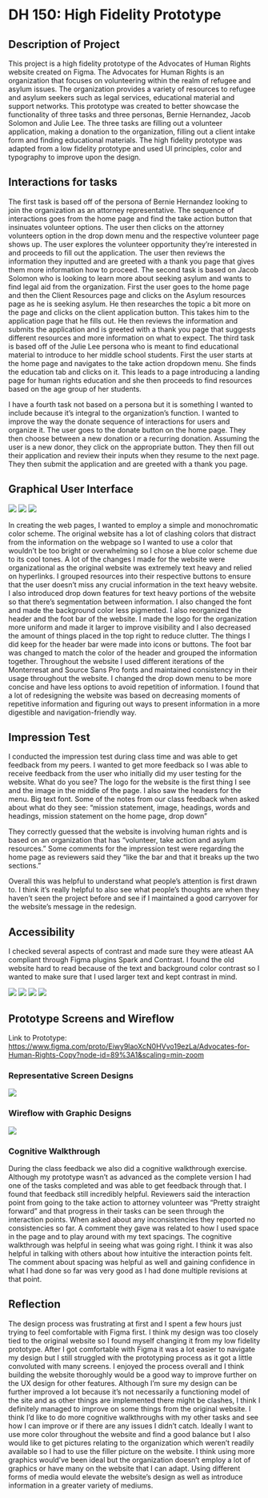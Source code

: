 # DH 150: High Fidelity Prototype 

## Description of Project 
This project is a high fidelity prototype of the Advocates of Human Rights website created on Figma. The Advocates for Human Rights is an organization that focuses on volunteering within the realm of refugee and asylum issues. The organization provides a variety of resources to refugee and asylum seekers such as legal services, educational material and support networks. This prototype was created to better showcase the functionality of three tasks and three personas, Bernie Hernandez, Jacob Solomon and Julie Lee. The three tasks are filling out  a volunteer application, making a donation to the organization, filling out a client intake form and finding educational materials. The high fidelity prototype was adapted from a low fidelity prototype and used UI principles, color and typography to improve upon the design. 

## Interactions for tasks 

The first task is based off of the persona of Bernie Hernandez looking to join the organization as an attorney representative. The sequence of interactions goes from the home page and find the take action button that insinuates volunteer options. The user then clicks on the attorney volunteers option in the drop down menu and the respective volunteer page shows up. The user explores the volunteer opportunity they’re interested in and proceeds to fill out the application. The user then reviews the information they inputted and are greeted with a thank you page that gives them more information how to proceed. The second task is based on Jacob Solomon who is looking to learn more about seeking asylum and wants to find legal aid from the organization. First the user goes to the home page and then the Client Resources page and clicks on the Asylum resources page as he is seeking asylum. He then researches the topic a bit more on the page and clicks on the client application button. This takes him to the application page that he fills out. He then reviews the information and submits the application and is greeted with a thank you page that suggests different resources and more information on what to expect. The third task is based off of the Julie Lee persona who is meant to find educational material to introduce to her middle school students. First the user starts at the home page and navigates to the take action dropdown menu. She finds the education tab and clicks on it. This leads to a page introducing a landing page for human rights education and she then proceeds to find resources based on the age group of her students. 

I have a fourth task not based on a persona but it is something I wanted to include because it’s integral to the organization’s function. I wanted to improve the way the donate sequence of interactions for users and organize it. The user goes to the donate button on the home page. They then choose between a new donation or a recurring donation. Assuming the user is a new donor, they click on the appropriate button. They then fill out their application and review their inputs when they resume to the next page. They then submit the application and are greeted with a thank you page. 

## Graphical User Interface 

<img src="./screen1.png">
<img src="./screen2.png">
<img src="./screen3.png">
 

In creating the web pages, I wanted to employ a simple and monochromatic color scheme. The original website has a lot of clashing colors that distract from the information on the webpage so I wanted to use a color that wouldn’t be too bright or overwhelming so I chose a blue color scheme due to its cool tones. A lot of the changes I made for the website were organizational as the original website was extremely text heavy and relied on hyperlinks. I grouped resources into their respective buttons to ensure that the user doesn’t miss any crucial information in the text heavy website. I also introduced drop down features for text heavy portions of the website so that there’s segmentation between information. I also changed the font and made the background color less pigmented. I also reorganized the header and the foot bar of the website. I made the logo for the organization more uniform and made it larger to improve visibility and I also decreased the amount of things placed in the top right to reduce clutter. The things I did keep for the header bar were made into icons or buttons. The foot bar was changed to match the color of the header and grouped the information together. Throughout the website I used different iterations of the Monterresat and Source Sans Pro fonts and maintained consistency in their usage throughout the website. I changed the drop down menu to be more concise and have less options to avoid repetition of information. I found that a lot of redesigning the website was based on decreasing moments of repetitive information and figuring out ways to present information in a more digestible and navigation-friendly way. 

## Impression Test 
I conducted the impression test during class time and was able to get feedback from my peers. I wanted to get more feedback so I was able to receive feedback from the user who initially did my user testing for the website. 
What do you see?
The logo for the website is the first thing I see and the image in the middle of the page. I also saw the headers for the menu. Big text font. 
Some of the notes from our class feedback when asked about what do they see: “mission statement, image, headings, words and headings, mission statement on the home page, drop down”
 
They correctly guessed that the website is involving human rights and is based on an organization that has “volunteer, take action and asylum resources.”  Some comments for the impression test were regarding the home page as reviewers said they “like the bar and that it breaks up the two sections.”

Overall this was helpful to understand what people’s attention is first drawn to. I think it’s really helpful to also see what people’s thoughts are when they haven’t seen the project before and see if I maintained a good carryover for the website’s message in the redesign. 
 
## Accessibility 
I checked several aspects of contrast and made sure they were atleast AA compliant through Figma plugins Spark and Contrast. I found the old website hard to read because of the text and background color contrast so I wanted to make sure that I used larger text and kept contrast in mind. 

<img src="./accessibility1.png">
<img src="./accessibility2.png">
<img src="./accessibility3.png">
<img src="./accessibility4.png">
 
## Prototype Screens and Wireflow 
Link to Prototype: https://www.figma.com/proto/Eiwy9laoXcN0HVvo19ezLa/Advocates-for-Human-Rights-Copy?node-id=89%3A1&scaling=min-zoom 

### Representative Screen Designs 

<img src="./repscreen.png">

### Wireflow with Graphic Designs 

<img src="./wireflow.png">

### Cognitive Walkthrough 
 
During the class feedback we also did a cognitive walkthrough exercise. Although my prototype wasn’t as advanced as the complete version I had one of the tasks completed and was able to get feedback through that. I found that feedback still incredibly helpful.
Reviewers said the interaction point from going to the take action to attorney volunteer was “Pretty straight forward” and that progress in their tasks can be seen through the interaction points. When asked about any inconsistencies they reported no consistencies so far. A comment they gave was related to how I used space in the page and to play around with my text spacings. 
The cognitive walkthrough was helpful in seeing what was going right. I think it was also helpful in talking with others about how intuitive the interaction points felt. The comment about spacing was helpful as well and gaining confidence in what I had done so far was very good as I had done multiple revisions at that point. 
 
## Reflection 
The design process was frustrating at first and I spent a few hours just trying to feel comfortable with Figma first. I think my design was too closely tied to the original website so I found myself changing it from my low fidelity prototype. After I got comfortable with Figma it was a lot easier to navigate my design but I still struggled with the prototyping process as it got a little convoluted with many screens. I enjoyed the process overall and I think building the website thoroughly would be a good way to improve further on the UX design for other features. Although I’m sure my design can be further improved a lot because it’s not necessarily a functioning model of the site and as other things are implemented there might be clashes, I think I definitely managed to improve on some things from the original website. 
I think I’d like to do more cognitive walkthroughs with my other tasks and see how I can improve or if there are any issues I didn’t catch. Ideally I want to use more color throughout the website and find a good balance but I also would like to get pictures relating to the organization which weren’t readily available so I had to use the filler picture on the website. I think using more graphics would’ve been ideal but the organization doesn’t employ a lot of graphics or have many on the website that I can adapt. Using different forms of media would elevate the website’s design as well as introduce information in a greater variety of mediums. 
